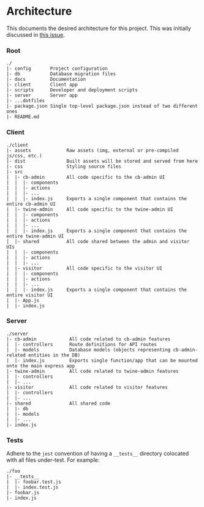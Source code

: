 # Architecture

This documents the desired architecture for this project. This was initially discussed in [this issue](https://github.com/TwinePlatform/DataPower/issues/212).

### Root
```
./
|- config       Project configuration
|- db           Database migration files
|- docs         Documentation
|- client       Client app
|- scripts      Developer and deployment scripts
|- server       Server app
|- ...dotfiles
|- package.json Single top-level package.json instead of two different ones
|- README.md
```

### Client
```
./client
|- assets             Raw assets (img, external or pre-compiled js/css, etc.)
|- dist               Built assets will be stored and served from here
|- css                Styling source files
|- src
|  |- cb-admin        All code specific to the cb-admin UI
|  |  |- components
|  |  |- actions
|  |  |- ...
|  |  |- index.js     Exports a single component that contains the entire cb-admin UI
|  |- twine-admin     All code specific to the twine-admin UI
|  |  |- components
|  |  |- actions
|  |  |- ...
|  |  |- index.js     Exports a single component that contains the entire twine-admin UI
|  |- shared          All code shared between the admin and visitor UIs
|  |  |- components
|  |  |- actions
|  |  |- ...
|  |- visitor         All code specific to the visitor UI
|  |  |- components
|  |  |- actions
|  |  |- ...
|  |  |- index.js     Exports a single component that contains the entire visitor UI
|  |- App.js
|  |- index.js
```

### Server
```
./server
|- cb-admin            All code related to cb-admin features
|  |- controllers      Route definitions for API routes
|  |- models           Database models (objects representing cb-admin-related entities in the DB)
|  |- index.js         Exports single function/app that can be mounted onto the main express app
|- twine-admin         All code related to twine-admin features
|  |- controllers
|  |- ...
|- visitor             All code related to visitor features
|  |- controllers
|  |- ...
|- shared              All shared code
|  |- db
|  |- models
|  |- ...
|- index.js
```

### Tests
Adhere to the `jest` convention of having a `__tests__` directory colocated with all files under-test. For example:
```
./foo
|- __tests__
|  |- foobar.test.js
|  |- index.test.js
|- foobar.js
|- index.js
```
